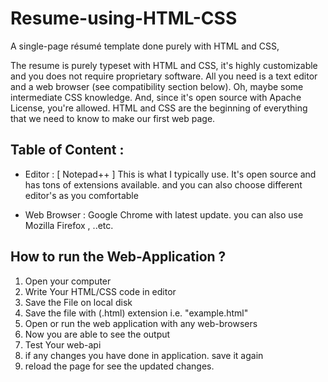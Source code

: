 # Resume-using-HTML-CSS

A single-page résumé template done purely with HTML and CSS,


The resume is purely typeset with HTML and CSS, it's highly customizable 
and you does not require proprietary software. All you need is a text editor and a web browser (see compatibility section below). Oh, maybe some intermediate CSS knowledge. And, since it's open source with Apache License, you're allowed.
HTML and CSS are the beginning of everything that we need to know to make our first web page.

## Table of Content :

- Editor :
     [ Notepad++ ] This is what I typically use. It's open source and has tons of extensions available.
     and you can also choose different editor's as you comfortable
     
-  Web Browser :
    Google Chrome with latest update.
    you can also use Mozilla Firefox , ..etc.
 ## How to run the Web-Application ?
  1. Open your computer 
  2. Write Your HTML/CSS code in editor 
  3. Save the File on local disk
  4. Save the file with (.html) extension i.e. "example.html" 
  5. Open or run the web application with any web-browsers
  6. Now you are able to see the output
  7. Test Your web-api
  8. if any changes you have done in application. save it again
  9. reload the page for see the updated changes.
 
